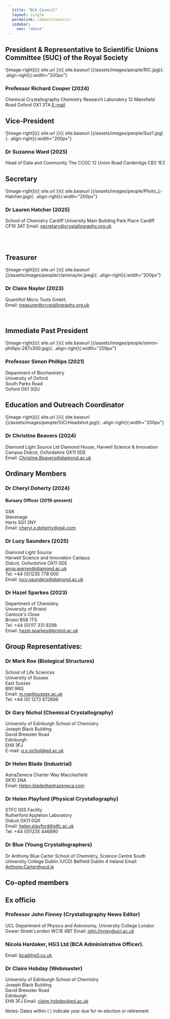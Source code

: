 ```yaml
---
   title: "BCA Council"
   layout: single
   permalink: /about/council/
   sidebar:
     nav: "about"
---
```


## President & Representative to Scientific Unions Committee (SUC) of the Royal Society
![image-right]({{ site.url }}{{ site.baseurl }}/assets/images/people/RIC.jpg){: .align-right}{:width="200px"}
### Professor Richard Cooper (2024)  
Chemical Crystallography
Chemistry Research Laboratory
12 Mansfield Road
Oxford OX1 3TA
[E-mail](mailto:president@crystallography.org.uk)

 
## Vice-President
![image-right]({{ site.url }}{{ site.baseurl }}/assets/images/people/Suz1.jpg){: .align-right}{:width="200px"}
### Dr Suzanna Ward (2025)  
Head of Data and Community 
The CCDC
12 Union Road
Cambridge CB2 1EZ

## Secretary
![image-right]({{ site.url }}{{ site.baseurl }}/assets/images/people/Photo_L-Hatcher.jpg){: .align-right}{:width="200px"}
### Dr Lauren Hatcher (2025)  
School of Chemistry
Cardiff University Main Building
Park Place
Cardiff CF10 3AT
Email: secretary@crystallography.org.uk 

<br>

<br>
  

## Treasurer
![image-right]({{ site.url }}{{ site.baseurl }}/assets/images/people/clairenaylor.jpeg){: .align-right}{:width="200px"}
### Dr Claire Naylor (2023)
Quantifoil Micro Tools GmbH,  
Email: treasurer@crystallography.org.uk


<br>


## Immediate Past President
![image-right]({{ site.url }}{{ site.baseurl }}/assets/images/people/simon-phillips-287x300.jpg){: .align-right}{:width="200px"}
### Professor Simon Phillips (2021)  
Department of Biochemistry  
University of Oxford  
South Parks Road  
Oxford OX1 3QU  


## Education and Outreach Coordinator
![image-right]({{ site.url }}{{ site.baseurl }}/assets/images/people/IUCrHeadshot.jpg){: .align-right}{:width="200px"}
### Dr Christine Beavers (2024)  
Diamond Light Source Ltd
Diamond House, Harwell Science & Innovation Campus
Didcot, Oxfordshire
OX11 0DE   
Email: Christine.Beavers@diamond.ac.uk


## Ordinary Members

### Dr Cheryl Doherty (2024) 
#### Bursary Officer (2019-present)
GSK  
Stevenage  
Herts SG1 2NY  
Email: cheryl.x.doherty@gsk.com

### Dr Lucy Saunders (2025)
Diamond Light Source  
Harwell Science and Innovation Campus  
Didcot, Oxfordshire OX11 0DE  
anna.warren@diamond.ac.uk  
Tel: +44 (0)1235 778 000  
Email: lucy.saunders@diamond.ac.uk
 
### Dr Hazel Sparkes (2023)
Department of Chemistry  
University of Bristol  
Cantock's Close  
Bristol BS8 1TS  
Tel: +44 (0)117 331 8298  
Email: hazel.sparkes@bristol.ac.uk
 
## Group Representatives:
### Dr Mark Roe (Biological Structures)
School of Life Sciences  
University of Sussex  
East Sussex  
BN1 9RQ  
Email: m.roe@sussex.ac.uk    
Tel: +44 (0) 1273 872896

 
### Dr Gary Nichol (Chemical Crystallography)
University of Edinburgh School of Chemistry  
Joseph Black Building  
David Brewster Road  
Edinburgh  
EH9 3FJ  
E-mail: g.s.nichol@ed.ac.uk

 
### Dr Helen Blade (Industrial)
AstraZeneca 
Charter Way 
Macclesfield  
SK10 2NA  
Email: Helen.blade@astrazeneca.com

 
### Dr Helen Playford (Physical Crystallography)
STFC ISIS Facility  
Rutherford Appleton Laboratory  
Didcot OX11 0QX  
Email: helen.playford@stfc.ac.uk  
Tel: +44 (0)1235 446890
 
### Dr Blue (Young Crystallographers)
Dr Anthony Blue Carter
School of Chemistry, Science Centre South
University College Dublin (UCD)
Belfield
Dublin 4
Ireland
Email: Anthony.Carter@ucd.ie

 

## Co-opted members



 
## Ex officio
### Professor John Finney (Crystallography News Editor)
UCL 
Department of Physics and Astronomy, 
University College London 
Gower Street 
London 
WC1E 6BT
Email: john.finney@ucl.ac.uk

### Nicola Hardaker, HG3 Ltd (BCA Administrative Officer).
Email: bca@hg3.co.uk

### Dr Claire Hobday (Webmaster)
University of Edinburgh School of Chemistry  
Joseph Black Building  
David Brewster Road  
Edinburgh  
EH9 3FJ 
Email: claire.hobday@ed.ac.uk



Notes: Dates within ( ) indicate year due for re-election or retirement

